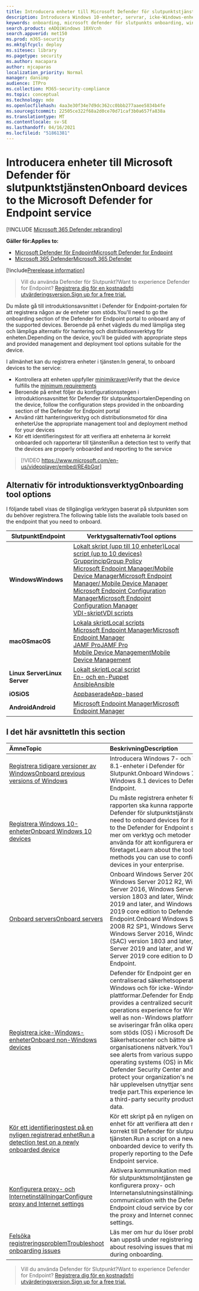 ```yaml
---
title: Introducera enheter till Microsoft Defender för slutpunktstjänsten
description: Introducera Windows 10-enheter, servrar, icke-Windows-enheter och lär dig hur du kör ett identifieringstest.
keywords: onboarding, microsoft defender för slutpunkts onboarding, windows atp onboarding, sccm, grupprincip, mdm, lokalt skript, identifieringstest
search.product: eADQiWindows 10XVcnh
search.appverid: met150
ms.prod: m365-security
ms.mktglfcycl: deploy
ms.sitesec: library
ms.pagetype: security
ms.author: macapara
author: mjcaparas
localization_priority: Normal
manager: dansimp
audience: ITPro
ms.collection: M365-security-compliance
ms.topic: conceptual
ms.technology: mde
ms.openlocfilehash: 4aa3e30f34e7d9dc362cc0bbb277aaee5834b4fe
ms.sourcegitcommit: 22505ce322f68a2d0ce70d71caf3b0a657fa838a
ms.translationtype: MT
ms.contentlocale: sv-SE
ms.lasthandoff: 04/16/2021
ms.locfileid: "51861381"
---
```

# <a name="onboard-devices-to-the-microsoft-defender-for-endpoint-service"></a><span data-ttu-id="08e12-104">Introducera enheter till Microsoft Defender för slutpunktstjänsten</span><span class="sxs-lookup"><span data-stu-id="08e12-104">Onboard devices to the Microsoft Defender for Endpoint service</span></span>

[!INCLUDE [Microsoft 365 Defender rebranding](../../includes/microsoft-defender.md)]

<span data-ttu-id="08e12-105">**Gäller för:**</span><span class="sxs-lookup"><span data-stu-id="08e12-105">**Applies to:**</span></span>
- [<span data-ttu-id="08e12-106">Microsoft Defender för Endpoint</span><span class="sxs-lookup"><span data-stu-id="08e12-106">Microsoft Defender for Endpoint</span></span>](https://go.microsoft.com/fwlink/p/?linkid=2154037)
- [<span data-ttu-id="08e12-107">Microsoft 365 Defender</span><span class="sxs-lookup"><span data-stu-id="08e12-107">Microsoft 365 Defender</span></span>](https://go.microsoft.com/fwlink/?linkid=2118804)

[!include[Prerelease information](../../includes/prerelease.md)]

><span data-ttu-id="08e12-108">Vill du använda Defender för Slutpunkt?</span><span class="sxs-lookup"><span data-stu-id="08e12-108">Want to experience Defender for Endpoint?</span></span> [<span data-ttu-id="08e12-109">Registrera dig för en kostnadsfri utvärderingsversion.</span><span class="sxs-lookup"><span data-stu-id="08e12-109">Sign up for a free trial.</span></span>](https://www.microsoft.com/microsoft-365/windows/microsoft-defender-atp?ocid=docs-wdatp-onboardconfigure-abovefoldlink)

<span data-ttu-id="08e12-110">Du måste gå till introduktionsavsnittet i Defender för Endpoint-portalen för att registrera någon av de enheter som stöds.</span><span class="sxs-lookup"><span data-stu-id="08e12-110">You'll need to go the onboarding section of the Defender for Endpoint portal to onboard any of the supported devices.</span></span> <span data-ttu-id="08e12-111">Beroende på enhet vägleds du med lämpliga steg och lämpliga alternativ för hantering och distributionsverktyg för enheten.</span><span class="sxs-lookup"><span data-stu-id="08e12-111">Depending on the device, you'll be guided with appropriate steps and provided management and deployment tool options suitable for the device.</span></span> 

<span data-ttu-id="08e12-112">I allmänhet kan du registrera enheter i tjänsten:</span><span class="sxs-lookup"><span data-stu-id="08e12-112">In general, to onboard devices to the service:</span></span>

- <span data-ttu-id="08e12-113">Kontrollera att enheten uppfyller [minimikraven](minimum-requirements.md)</span><span class="sxs-lookup"><span data-stu-id="08e12-113">Verify that the device fulfills the [minimum requirements](minimum-requirements.md)</span></span>
- <span data-ttu-id="08e12-114">Beroende på enhet följer du konfigurationsstegen i introduktionsavsnittet för Defender för slutpunktsportalen</span><span class="sxs-lookup"><span data-stu-id="08e12-114">Depending on the device, follow the configuration steps provided in the onboarding section of the Defender for Endpoint portal</span></span>
- <span data-ttu-id="08e12-115">Använd rätt hanteringsverktyg och distributionsmetod för dina enheter</span><span class="sxs-lookup"><span data-stu-id="08e12-115">Use the appropriate management tool and deployment method for your devices</span></span>
- <span data-ttu-id="08e12-116">Kör ett identifieringstest för att verifiera att enheterna är korrekt onboarded och rapporterar till tjänsten</span><span class="sxs-lookup"><span data-stu-id="08e12-116">Run a detection test to verify that the devices are properly onboarded and reporting to the service</span></span>

>[!VIDEO https://www.microsoft.com/en-us/videoplayer/embed/RE4bGqr]

## <a name="onboarding-tool-options"></a><span data-ttu-id="08e12-117">Alternativ för introduktionsverktyg</span><span class="sxs-lookup"><span data-stu-id="08e12-117">Onboarding tool options</span></span>
<span data-ttu-id="08e12-118">I följande tabell visas de tillgängliga verktygen baserat på slutpunkten som du behöver registrera.</span><span class="sxs-lookup"><span data-stu-id="08e12-118">The following table lists the available tools based on the endpoint that you need to onboard.</span></span>

| <span data-ttu-id="08e12-119">Slutpunkt</span><span class="sxs-lookup"><span data-stu-id="08e12-119">Endpoint</span></span>     | <span data-ttu-id="08e12-120">Verktygsalternativ</span><span class="sxs-lookup"><span data-stu-id="08e12-120">Tool options</span></span>                       |
|--------------|------------------------------------------|
| <span data-ttu-id="08e12-121">**Windows**</span><span class="sxs-lookup"><span data-stu-id="08e12-121">**Windows**</span></span>  |  [<span data-ttu-id="08e12-122">Lokalt skript (upp till 10 enheter)</span><span class="sxs-lookup"><span data-stu-id="08e12-122">Local script (up to 10 devices)</span></span>](configure-endpoints-script.md) <br>  [<span data-ttu-id="08e12-123">Grupprincip</span><span class="sxs-lookup"><span data-stu-id="08e12-123">Group Policy</span></span>](configure-endpoints-gp.md) <br>  [<span data-ttu-id="08e12-124">Microsoft Endpoint Manager/Mobile Device Manager</span><span class="sxs-lookup"><span data-stu-id="08e12-124">Microsoft Endpoint Manager/ Mobile Device Manager</span></span>](configure-endpoints-mdm.md) <br>   [<span data-ttu-id="08e12-125">Microsoft Endpoint Configuration Manager</span><span class="sxs-lookup"><span data-stu-id="08e12-125">Microsoft Endpoint Configuration Manager</span></span>](configure-endpoints-sccm.md) <br> [<span data-ttu-id="08e12-126">VDI-skript</span><span class="sxs-lookup"><span data-stu-id="08e12-126">VDI scripts</span></span>](configure-endpoints-vdi.md)   |
| <span data-ttu-id="08e12-127">**macOS**</span><span class="sxs-lookup"><span data-stu-id="08e12-127">**macOS**</span></span>    | [<span data-ttu-id="08e12-128">Lokala skript</span><span class="sxs-lookup"><span data-stu-id="08e12-128">Local scripts</span></span>](mac-install-manually.md) <br> [<span data-ttu-id="08e12-129">Microsoft Endpoint Manager</span><span class="sxs-lookup"><span data-stu-id="08e12-129">Microsoft Endpoint Manager</span></span>](mac-install-with-intune.md) <br> [<span data-ttu-id="08e12-130">JAMF Pro</span><span class="sxs-lookup"><span data-stu-id="08e12-130">JAMF Pro</span></span>](mac-install-with-jamf.md) <br> [<span data-ttu-id="08e12-131">Mobile Device Management</span><span class="sxs-lookup"><span data-stu-id="08e12-131">Mobile Device Management</span></span>](mac-install-with-other-mdm.md) |
| <span data-ttu-id="08e12-132">**Linux Server**</span><span class="sxs-lookup"><span data-stu-id="08e12-132">**Linux Server**</span></span> | [<span data-ttu-id="08e12-133">Lokalt skript</span><span class="sxs-lookup"><span data-stu-id="08e12-133">Local script</span></span>](linux-install-manually.md) <br> [<span data-ttu-id="08e12-134">En- och en-</span><span class="sxs-lookup"><span data-stu-id="08e12-134">Puppet</span></span>](linux-install-with-puppet.md) <br> [<span data-ttu-id="08e12-135">Ansible</span><span class="sxs-lookup"><span data-stu-id="08e12-135">Ansible</span></span>](linux-install-with-ansible.md)|
| <span data-ttu-id="08e12-136">**iOS**</span><span class="sxs-lookup"><span data-stu-id="08e12-136">**iOS**</span></span>      | [<span data-ttu-id="08e12-137">Appbaserade</span><span class="sxs-lookup"><span data-stu-id="08e12-137">App-based</span></span>](ios-install.md)                                |
| <span data-ttu-id="08e12-138">**Android**</span><span class="sxs-lookup"><span data-stu-id="08e12-138">**Android**</span></span>  | [<span data-ttu-id="08e12-139">Microsoft Endpoint Manager</span><span class="sxs-lookup"><span data-stu-id="08e12-139">Microsoft Endpoint Manager</span></span>](android-intune.md)               | 




## <a name="in-this-section"></a><span data-ttu-id="08e12-140">I det här avsnittet</span><span class="sxs-lookup"><span data-stu-id="08e12-140">In this section</span></span>
<span data-ttu-id="08e12-141">Ämne</span><span class="sxs-lookup"><span data-stu-id="08e12-141">Topic</span></span> | <span data-ttu-id="08e12-142">Beskrivning</span><span class="sxs-lookup"><span data-stu-id="08e12-142">Description</span></span>
:---|:---
[<span data-ttu-id="08e12-143">Registrera tidigare versioner av Windows</span><span class="sxs-lookup"><span data-stu-id="08e12-143">Onboard previous versions of Windows</span></span>](onboard-downlevel.md)| <span data-ttu-id="08e12-144">Introducera Windows 7- och Windows 8.1-enheter i Defender för Slutpunkt.</span><span class="sxs-lookup"><span data-stu-id="08e12-144">Onboard Windows 7 and Windows 8.1 devices to Defender for Endpoint.</span></span> 
[<span data-ttu-id="08e12-145">Registrera Windows 10-enheter</span><span class="sxs-lookup"><span data-stu-id="08e12-145">Onboard Windows 10 devices</span></span>](configure-endpoints.md) | <span data-ttu-id="08e12-146">Du måste registrera enheter för att rapporten ska kunna rapportera till Defender för slutpunktstjänsten.</span><span class="sxs-lookup"><span data-stu-id="08e12-146">You'll need to onboard devices for it to report to the Defender for Endpoint service.</span></span> <span data-ttu-id="08e12-147">Läs mer om verktyg och metoder som du kan använda för att konfigurera enheter i företaget.</span><span class="sxs-lookup"><span data-stu-id="08e12-147">Learn about the tools and methods you can use to configure devices in your enterprise.</span></span>
[<span data-ttu-id="08e12-148">Onboard servers</span><span class="sxs-lookup"><span data-stu-id="08e12-148">Onboard servers</span></span>](configure-server-endpoints.md) |  <span data-ttu-id="08e12-149">Onboard Windows Server 2008 R2 SP1, Windows Server 2012 R2, Windows Server 2016, Windows Server (SACK) version 1803 and later, Windows Server 2019 and later, and Windows Server 2019 core edition to Defender for Endpoint.</span><span class="sxs-lookup"><span data-stu-id="08e12-149">Onboard Windows Server 2008 R2 SP1, Windows Server 2012 R2, Windows Server 2016, Windows Server (SAC) version 1803 and later, Windows Server 2019 and later, and Windows Server 2019 core edition to Defender for Endpoint.</span></span>
[<span data-ttu-id="08e12-150">Registrera icke-Windows-enheter</span><span class="sxs-lookup"><span data-stu-id="08e12-150">Onboard non-Windows devices</span></span>](configure-endpoints-non-windows.md) | <span data-ttu-id="08e12-151">Defender för Endpoint ger en centraliserad säkerhetsoperationer för Windows och för icke-Windows-plattformar.</span><span class="sxs-lookup"><span data-stu-id="08e12-151">Defender for Endpoint provides a centralized security operations experience for Windows as well as non-Windows platforms.</span></span> <span data-ttu-id="08e12-152">Du kan se aviseringar från olika operativsystem som stöds (OS) i Microsoft Defender Säkerhetscenter och bättre skydda organisationens nätverk.</span><span class="sxs-lookup"><span data-stu-id="08e12-152">You'll be able to see alerts from various supported operating systems (OS) in Microsoft Defender Security Center and better protect your organization's network.</span></span> <span data-ttu-id="08e12-153">Den här upplevelsen utnyttjar sensordata från tredje part.</span><span class="sxs-lookup"><span data-stu-id="08e12-153">This experience leverages on a third-party security products' sensor data.</span></span> 
[<span data-ttu-id="08e12-154">Kör ett identifieringstest på en nyligen registrerad enhet</span><span class="sxs-lookup"><span data-stu-id="08e12-154">Run a detection test on a newly onboarded device</span></span>](run-detection-test.md) | <span data-ttu-id="08e12-155">Kör ett skript på en nyligen onboarded-enhet för att verifiera att den rapporterar korrekt till Defender för slutpunkt-tjänsten.</span><span class="sxs-lookup"><span data-stu-id="08e12-155">Run a script on a newly onboarded device to verify that it is properly reporting to the Defender for Endpoint service.</span></span>
[<span data-ttu-id="08e12-156">Konfigurera proxy- och Internetinställningar</span><span class="sxs-lookup"><span data-stu-id="08e12-156">Configure proxy and Internet settings</span></span>](configure-proxy-internet.md)| <span data-ttu-id="08e12-157">Aktivera kommunikation med Defender för slutpunktsmolntjänsten genom att konfigurera proxy- och Internetanslutningsinställningarna.</span><span class="sxs-lookup"><span data-stu-id="08e12-157">Enable communication with the Defender for Endpoint cloud service by configuring the proxy and Internet connectivity settings.</span></span>
[<span data-ttu-id="08e12-158">Felsöka registreringsproblem</span><span class="sxs-lookup"><span data-stu-id="08e12-158">Troubleshoot onboarding issues</span></span>](troubleshoot-onboarding.md) | <span data-ttu-id="08e12-159">Läs mer om hur du löser problem som kan uppstå under registrering.</span><span class="sxs-lookup"><span data-stu-id="08e12-159">Learn about resolving issues that might arise during onboarding.</span></span>

><span data-ttu-id="08e12-160">Vill du använda Defender för Slutpunkt?</span><span class="sxs-lookup"><span data-stu-id="08e12-160">Want to experience Defender for Endpoint?</span></span> [<span data-ttu-id="08e12-161">Registrera dig för en kostnadsfri utvärderingsversion.</span><span class="sxs-lookup"><span data-stu-id="08e12-161">Sign up for a free trial.</span></span>](https://www.microsoft.com/microsoft-365/windows/microsoft-defender-atp?ocid=docs-wdatp-onboardconfigure-belowfoldlink)
